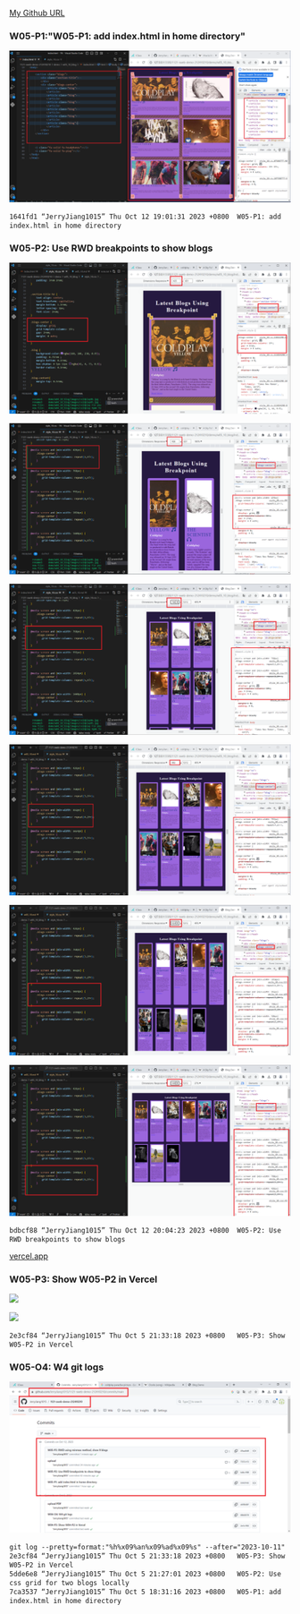 [My Github URL](https://github.com/JerryJiang1015/1121-sweb-demo-212410210.git)

### W05-P1:"W05-P1: add index.html in home directory"

![](W05-p1-1.png)

```
1641fd1 “JerryJiang1015” Thu Oct 12 19:01:31 2023 +0800  W05-P1: add index.html in home directory
```

### W05-P2: Use RWD breakpoints to show blogs

![](W05-p2-1.png)

![](W05-p2-2.png)

![](W05-p2-3.png)

![](W05-p2-4.png)

![](W05-p2-5.png)

![](W05-p2-6.png)

```
bdbcf88 “JerryJiang1015” Thu Oct 12 20:04:23 2023 +0800  W05-P2: Use RWD breakpoints to show blogs
```

[vercel.app](https://1121-sweb-demo-212410210.vercel.app/)

### W05-P3: Show W05-P2 in Vercel

![](W05-p3-1.png)

![](W05-p3-2.png)

```
2e3cf84 “JerryJiang1015” Thu Oct 5 21:33:18 2023 +0800   W05-P3: Show W05-P2 in Vercel
```

### W05-O4: W4 git logs

![](W05-p4.png)

```
git log --pretty=format:"%h%x09%an%x09%ad%x09%s" --after="2023-10-11"
2e3cf84 “JerryJiang1015” Thu Oct 5 21:33:18 2023 +0800   W05-P3: Show W05-P2 in Vercel
5dde6e8 “JerryJiang1015” Thu Oct 5 21:27:01 2023 +0800   W05-P2: Use css grid for two blogs locally
7ca3537 “JerryJiang1015” Thu Oct 5 18:31:16 2023 +0800   W05-P1: add index.html in home directory
```
